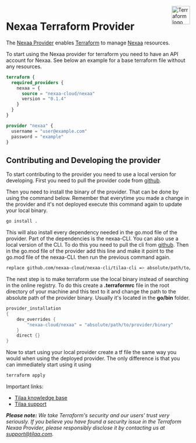 <!-- markdownlint-disable first-line-h1 no-inline-html -->
<a href="https://nexaa.io?utm_source=github&utm_campaign=terraform">
  <picture>
    <img src="https://nexaa.io/assets/nexaa-logo.svg?utm_source=github&utm_campaign=terraform" alt="Terraform logo" title="Terraform" align="right" height="50">
  </picture>
</a>

# Nexaa Terraform Provider

The [Nexaa Provider](https://github.com/nexaa-cloud/terraform-provider-nexaa/) enables [Terraform](https://terraform.io) to manage [Nexaa](https://portal.nexaa.io?utm_source=github&utm_campaign=terraform) resources.

To start using the Nexaa provider for terraform you need to have an API account for Nexaa. See below an example for a base terraform file without any resources.

```tf
terraform {
  required_providers {
    nexaa = {
      source = "nexaa-cloud/nexaa"
      version = "0.1.4"
    }
  }
}

provider "nexaa" {
  username = "user@example.com"
  password = "example"
}
```

## Contributing and Developing the provider

To start contributing to the provider you need to use a local version for developing. First you need to pull the provider code from [github](http://github.com/nexaa-cloud/terraform-provider-nexaa). 

Then you need to install the binary of the provider. That can be done by using the command below. Remember that everytime you made a change in the provider and it's not deployed execute this command again to update your local binary.
```bash
go install .
```


This will also install every dependency needed in the go.mod file of the provider. Part of the dependencies is the nexaa-CLI. You can also use a local version of the CLI. To do this you need to pull the cli from [github](https://github.com/nexaa-cloud/nexaa-cli). Then in the go.mod file of the provider add this line and make it point to the go.mod file of the nexaa-CLI. then run the previous command again.
```bash
replace github.com/nexaa-cloud/nexaa-cli/tilaa-cli => absolute/path/to/the/go.mod
```

The next step is to make terraform use the local binary instead of searching in the online registry. To do this create a **.terraformrc** file in the root directory of your machine and this text to it and change the path to the absolute path of the provider binary. Usually it's located in the **go/bin** folder.
```go
provider_installation 
{
	dev_overrides {
		"nexaa-cloud/nexaa" = "absolute/path/to/provider/binary"
	}
	direct {}
}
```

Now to start using your local provider create a tf file the same way you would when using the deployed provider. The only difference is that you can immediately start using it using
```bash
terraform apply
```




Important links:
- [Tilaa knowledge base](https://support.tilaa.com)
- [Tilaa support](https://tilaa.com/support)


_**Please note:** We take Terraform's security and our users' trust very seriously. If you believe you have found a security issue in the Terraform Nexaa Provider, please responsibly disclose it by contacting us at support@tilaa.com._
